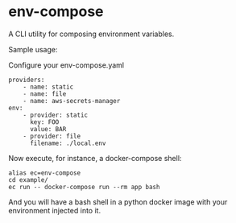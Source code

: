 # env-compose
A CLI utility for composing environment variables.

Sample usage:

Configure your env-compose.yaml
```
providers:
    - name: static
    - name: file
    - name: aws-secrets-manager
env:
    - provider: static
      key: FOO
      value: BAR
    - provider: file
      filename: ./local.env
```

Now execute, for instance, a docker-compose shell:

```
alias ec=env-compose
cd example/
ec run -- docker-compose run --rm app bash
```

And you will have a bash shell in a python docker image with your environment injected into it.
